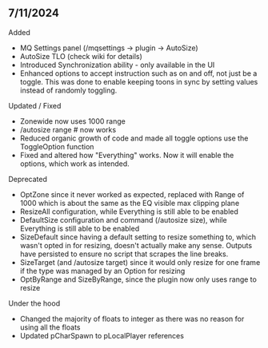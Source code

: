 7/11/2024
--
Added
- MQ Settings panel (/mqsettings -> plugin -> AutoSize)
- AutoSize TLO (check wiki for details)
- Introduced Synchronization ability - only available in the UI
- Enhanced options to accept instruction such as on and off, not just be a toggle. This was done to enable keeping toons in sync by setting values instead of randomly toggling.

Updated / Fixed
- Zonewide now uses 1000 range
- /autosize range # now works
- Reduced organic growth of code and made all toggle options use the ToggleOption function
- Fixed and altered how "Everything" works. Now it will enable the options, which work as intended.

Deprecated
- OptZone since it never worked as expected, replaced with Range of 1000 which is about the same as the EQ visible max clipping plane
- ResizeAll configuration, while Everything is still able to be enabled
- DefaultSize configuration and command (/autosize size), while Everything is still able to be enabled
- SizeDefault since having a default setting to resize something to, which wasn't opted in for resizing, doesn't actually make any sense. Outputs have persisted to ensure no script that scrapes the line breaks.
- SizeTarget (and /autosize target) since it would only resize for one frame if the type was managed by an Option for resizing
- OptByRange and SizeByRange, since the plugin now only uses range to resize


Under the hood
- Changed the majority of floats to integer as there was no reason for using all the floats
- Updated pCharSpawn to pLocalPlayer references
